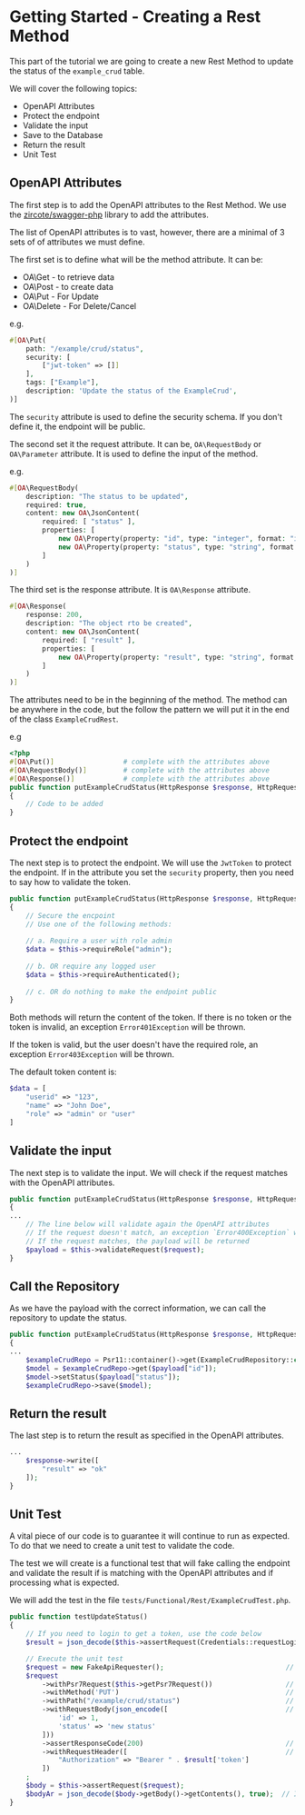 # Getting Started - Creating a Rest Method

This part of the tutorial we are going to create a new Rest Method to update the status of the `example_crud` table.

We will cover the following topics:

- OpenAPI Attributes
- Protect the endpoint
- Validate the input
- Save to the Database
- Return the result
- Unit Test

## OpenAPI Attributes

The first step is to add the OpenAPI attributes to the Rest Method. 
We use the [zircote/swagger-php](https://zircote.github.io/swagger-php/guide/) library to add the attributes.

The list of OpenAPI attributes is to vast, however, there are a minimal of 3 sets of of attributes we must define.

The first set is to define what will be the method attribute. It can be:

- OA\Get - to retrieve data
- OA\Post - to create data
- OA\Put - For Update
- OA\Delete - For Delete/Cancel

e.g.

```php
#[OA\Put(
    path: "/example/crud/status",
    security: [
        ["jwt-token" => []]
    ],
    tags: ["Example"],
    description: 'Update the status of the ExampleCrud',
)]
```

The `security` attribute is used to define the security schema. If you don't define it, the endpoint will be public.

The second set it the request attribute. It can be, `OA\RequestBody` or `OA\Parameter` attribute. 
It is used to define the input of the method.

e.g.

```php
#[OA\RequestBody(
    description: "The status to be updated",
    required: true,
    content: new OA\JsonContent(
        required: [ "status" ],
        properties: [
            new OA\Property(property: "id", type: "integer", format: "int32"),
            new OA\Property(property: "status", type: "string", format: "string")
        ]
    )
)]
```

The third set is the response attribute. It is `OA\Response` attribute.

```php
#[OA\Response(
    response: 200,
    description: "The object rto be created",
    content: new OA\JsonContent(
        required: [ "result" ],
        properties: [
            new OA\Property(property: "result", type: "string", format: "string")
        ]
    )
)]
```

The attributes need to be in the beginning of the method. The method can be anywhere in the code,
but the follow the pattern we will put it in the end of the class `ExampleCrudRest`.

e.g

```php
<?php
#[OA\Put()]                 # complete with the attributes above
#[OA\RequestBody()]         # complete with the attributes above
#[OA\Response()]            # complete with the attributes above
public function putExampleCrudStatus(HttpResponse $response, HttpRequest $request)  // <-- required
{
    // Code to be added
}
```

## Protect the endpoint

The next step is to protect the endpoint. We will use the `JwtToken` to protect the endpoint.
If in the attribute you set the `security` property, then you need to say how to validate the token.

```php
public function putExampleCrudStatus(HttpResponse $response, HttpRequest $request) 
{
    // Secure the encpoint 
    // Use one of the following methods:
    
    // a. Require a user with role admin
    $data = $this->requireRole("admin");
    
    // b. OR require any logged user
    $data = $this->requireAuthenticated();
    
    // c. OR do nothing to make the endpoint public
}
```

Both methods will return the content of the token. If there is no token or the token is invalid,
an exception `Error401Exception` will be thrown.

If the token is valid, but the user doesn't have the required role, an exception `Error403Exception` will be thrown.

The default token content is:

```php
$data = [
    "userid" => "123",
    "name" => "John Doe",
    "role" => "admin" or "user"
]
```

## Validate the input

The next step is to validate the input. We will check if the request matches with the OpenAPI attributes.

```php
public function putExampleCrudStatus(HttpResponse $response, HttpRequest $request) 
{
...
    // The line below will validate again the OpenAPI attributes
    // If the request doesn't match, an exception `Error400Exception` will be thrown
    // If the request matches, the payload will be returned
    $payload = $this->validateRequest($request);
}
```

## Call the Repository

As we have the payload with the correct information, we can call the repository to update the status.

```php
public function putExampleCrudStatus(HttpResponse $response, HttpRequest $request) 
{
...
    $exampleCrudRepo = Psr11::container()->get(ExampleCrudRepository::class);
    $model = $exampleCrudRepo->get($payload["id"]);
    $model->setStatus($payload["status"]);
    $exampleCrudRepo->save($model);
```

## Return the result

The last step is to return the result as specified in the OpenAPI attributes.

```php
... 
    $response->write([
        "result" => "ok"
    ]);
}
```

## Unit Test

A vital piece of our code is to guarantee it will continue to run as expected.
To do that we need to create a unit test to validate the code.

The test we will create is a functional test that will fake calling the endpoint 
and validate the result if is matching with the OpenAPI attributes and if processing what is expected.

We will add the test in the file `tests/Functional/Rest/ExampleCrudTest.php`.

```php
public function testUpdateStatus()
{
    // If you need to login to get a token, use the code below
    $result = json_decode($this->assertRequest(Credentials::requestLogin(Credentials::getAdminUser()))->getBody()->getContents(), true);

    // Execute the unit test
    $request = new FakeApiRequester();                              // It will mock the API call
    $request
        ->withPsr7Request($this->getPsr7Request())                  // PSR7 Request to be used
        ->withMethod('PUT')                                         // Method to be used
        ->withPath("/example/crud/status")                          // Path to be used
        ->withRequestBody(json_encode([                             // Request Body to be used
            'id' => 1,
            'status' => 'new status'
        ]))
        ->assertResponseCode(200)                                   // Expected Response Code
        ->withRequestHeader([                                       // If your method requires a token use this.
            "Authorization" => "Bearer " . $result['token']
        ])
    ;
    $body = $this->assertRequest($request);
    $bodyAr = json_decode($body->getBody()->getContents(), true);  // If necessary work with the result of the request
}
```
